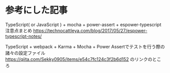# 参考にした記事

TypeScript( or JavaScript ) + mocha + power-assert + espower-typescript 注意点まとめ
https://technocattleya.com/blog/2017/05/27/espower-typescript-notes/

TypeScript + webpack + Karma + Mocha + Power Assertでテストを行う際の諸々の設定ファイル
https://qiita.com/Sekky0905/items/e54c7fc124c3f2b6d152
のリンクのところ
